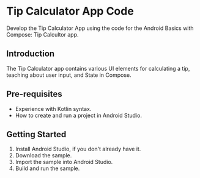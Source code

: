 Tip Calculator App Code
=================================

Develop the Tip Calculator App using the code for the Android Basics with Compose: Tip Calcultor app.


Introduction
------------
The Tip Calculator app contains various UI elements for calculating a tip, 
teaching about user input, and State in Compose.


Pre-requisites
--------------
* Experience with Kotlin syntax.
* How to create and run a project in Android Studio.


Getting Started
---------------
1. Install Android Studio, if you don't already have it.
2. Download the sample.
3. Import the sample into Android Studio.
4. Build and run the sample.
